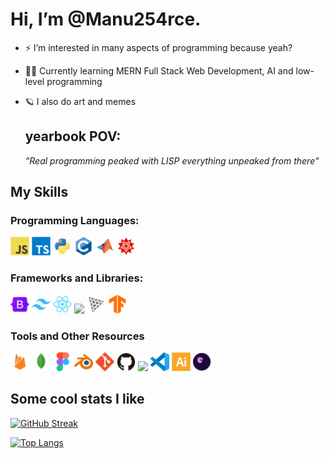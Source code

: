 # Hi, I’m @Manu254rce.

- ⚡ I’m interested in many aspects of programming because yeah?
- 🐱‍💻 Currently learning MERN Full Stack Web Development, AI and low-level programming 
- 🪐 I also do art and memes


  ## yearbook POV:

  <i>"Real programming peaked with LISP everything unpeaked from there"</i>

## My Skills
  
  ### Programming Languages:
  <div>
  <img src="https://github.com/devicons/devicon/blob/master/icons/javascript/javascript-original.svg" width="30">
  <img src="https://github.com/devicons/devicon/blob/master/icons/typescript/typescript-original.svg" width="30">
  <img src="https://github.com/devicons/devicon/blob/master/icons/python/python-original.svg" width="30!">
  <img src="https://github.com/devicons/devicon/blob/master/icons/c/c-original.svg" width="30">
  <img src="https://github.com/devicons/devicon/blob/master/icons/matlab/matlab-original.svg" width="30">
  <img src="https://github.com/vscode-icons/vscode-icons/blob/master/icons/file_type_wolfram.svg" width="30"> 
  
  </div>
  
  ### Frameworks and Libraries:
  <div>
  <img src="https://github.com/devicons/devicon/blob/master/icons/bootstrap/bootstrap-original.svg" width='30'>
  <img src="https://github.com/devicons/devicon/blob/master/icons/tailwindcss/tailwindcss-plain.svg" width="30"/>
  <img src="https://github.com/devicons/devicon/blob/master/icons/react/react-original.svg" width="30">
  <img src="https://user-images.githubusercontent.com/69007849/169610591-06f62e53-18b9-467c-8179-73fe60f654da.svg" width='30'>
  <img src='https://github.com/devicons/devicon/blob/master/icons/threejs/threejs-original.svg' width='30'>
  <img src="https://github.com/devicons/devicon/blob/master/icons/tensorflow/tensorflow-original.svg" width="30">
  </div>
  
  ### Tools and Other Resources
  <div>
  <img src="https://github.com/devicons/devicon/blob/master/icons/firebase/firebase-plain.svg" width="30"/>
  <img src="https://github.com/devicons/devicon/blob/master/icons/mongodb/mongodb-original.svg" width="30" >
  <img src="https://github.com/devicons/devicon/blob/master/icons/figma/figma-original.svg" width="30"/>
  <img src="https://github.com/devicons/devicon/blob/master/icons/blender/blender-original.svg" width="30">
  <img src="https://github.com/devicons/devicon/blob/master/icons/git/git-original.svg" width="30">
  <img src="https://github.com/devicons/devicon/blob/master/icons/github/github-original.svg" width="30">
  <img src="https://user-images.githubusercontent.com/69007849/169611241-5d97d5d1-ced4-4c89-a75b-c8dd30e66542.svg" width="30">
  <img src="https://github.com/devicons/devicon/blob/master/icons/vscode/vscode-original.svg" width="30"/>
  <img src="https://github.com/devicons/devicon/blob/master/icons/illustrator/illustrator-plain.svg" width="30">
  <img src="https://github.com/devicons/devicon/blob/master/icons/aftereffects/aftereffects-original.svg" width='30'/>
  </div>

## Some cool stats I like
  
  [![GitHub Streak](http://github-readme-streak-stats.herokuapp.com?user=Manu254rce&theme=dark&background=000000)](https://git.io/streak-stats)
  
  [![Top Langs](https://github-readme-stats.vercel.app/api/top-langs/?username=Manu254rce&layout=compact&theme=vision-friendly-dark)](https://github.com/anuraghazra/github-readme-stats)
<!---
Manu254rce/Manu254rce is a ✨ special ✨ repository because its `README.md` (this file) appears on your GitHub profile.
You can click the Preview link to take a look at your changes.
--->

